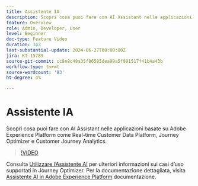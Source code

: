 ```yaml
---
title: Assistente IA
description: Scopri cosa puoi fare con AI Assistant nelle applicazioni basate su Adobe Experience Platform come Real-time Customer Data Platform, Journey Optimizer e Customer Journey Analytics.
feature: Overview
role: Admin, Developer, User
level: Beginner
doc-type: Feature Video
duration: 143
last-substantial-update: 2024-06-27T00:00:00Z
jira: KT-15789
source-git-commit: cc8e8c48a35f86585dea99a5f991517f41b4a43b
workflow-type: tm+mt
source-wordcount: '83'
ht-degree: 4%

---
```



# Assistente IA

Scopri cosa puoi fare con AI Assistant nelle applicazioni basate su Adobe Experience Platform come Real-time Customer Data Platform, Journey Optimizer e Customer Journey Analytics.

>[!VIDEO](https://video.tv.adobe.com/v/3429845/?learn=on)

Consulta [Utilizzare l’Assistente AI](https://experienceleague.adobe.com/en/docs/journey-optimizer/using/get-started/ai-assistant) per ulteriori informazioni sui casi d’uso supportati in Journey Optimizer. Per la documentazione dettagliata, visita [Assistente AI in Adobe Experience Platform](https://experienceleague.adobe.com/en/docs/experience-platform/ai-assistant/home) documentazione.
